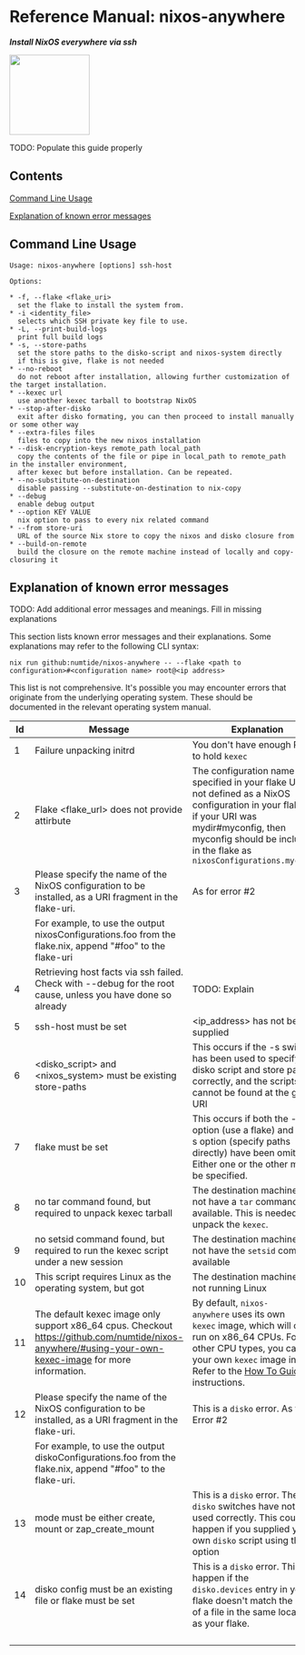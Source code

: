 # Reference Manual: nixos-anywhere

***Install NixOS everywhere via ssh***

<img title="" src="https://raw.githubusercontent.com/numtide/nixos-anywhere/main/docs/logo.png" alt="" width="141">

TODO: Populate this guide properly

## Contents

[Command Line Usage](#command-line-usage)

[Explanation of known error messages](#explanation-of-known-error-messages)

## Command Line Usage

<!-- `$ bash ./src/nixos-anywhere.sh --help` -->

```
Usage: nixos-anywhere [options] ssh-host

Options:

* -f, --flake <flake_uri>
  set the flake to install the system from.
* -i <identity_file>
  selects which SSH private key file to use.
* -L, --print-build-logs
  print full build logs
* -s, --store-paths
  set the store paths to the disko-script and nixos-system directly
  if this is give, flake is not needed
* --no-reboot
  do not reboot after installation, allowing further customization of the target installation.
* --kexec url
  use another kexec tarball to bootstrap NixOS
* --stop-after-disko
  exit after disko formating, you can then proceed to install manually or some other way
* --extra-files files
  files to copy into the new nixos installation
* --disk-encryption-keys remote_path local_path
  copy the contents of the file or pipe in local_path to remote_path in the installer environment,
  after kexec but before installation. Can be repeated.
* --no-substitute-on-destination
  disable passing --substitute-on-destination to nix-copy
* --debug
  enable debug output
* --option KEY VALUE
  nix option to pass to every nix related command
* --from store-uri
  URL of the source Nix store to copy the nixos and disko closure from
* --build-on-remote
  build the closure on the remote machine instead of locally and copy-closuring it
```

## Explanation of known error messages

TODO: Add additional error messages and meanings. Fill in missing explanations

This section lists known error messages and their explanations. Some explanations may refer to the following CLI syntax:

`nix run github:numtide/nixos-anywhere -- --flake <path to configuration>#<configuration name> root@<ip address>`

This list is not comprehensive. It's possible you may encounter errors that originate from the underlying operating system. These should be documented in the relevant operating system manual.

| Id  | Message                                                                                                                                                | Explanation                                                                                                                                                                                                                                      |
| --- | ------------------------------------------------------------------------------------------------------------------------------------------------------ | ------------------------------------------------------------------------------------------------------------------------------------------------------------------------------------------------------------------------------------------------ |
| 1   | Failure unpacking initrd                                                                                                                               | You don't have enough RAM to hold `kexec`                                                                                                                                                                                                        |
| 2   | Flake <flake_url> does not provide attirbute                                                                                                           | The configuration name you specified in your flake URI is not defined as a NixOS configuration in your flake eg if your URI was mydir#myconfig, then myconfig should be included in the flake as `nixosConfigurations.myconfig`                  |
| 3   | Please specify the name of the NixOS configuration to be installed, as a URI fragment in the flake-uri.                                                | As for error #2                                                                                                                                                                                                                                  |
|     | For example, to use the output nixosConfigurations.foo from the flake.nix, append "#foo" to the flake-uri                                              |                                                                                                                                                                                                                                                  |
| 4   | Retrieving host facts via ssh failed. Check with --debug for the root cause, unless you have done so already                                           | TODO: Explain                                                                                                                                                                                                                                    |
| 5   | ssh-host must be set                                                                                                                                   | <ip_address> has not been supplied                                                                                                                                                                                                               |
| 6   | <disko_script> and <nixos_system> must be existing store-paths                                                                                         | This occurs if the -s switch has been used to specify the disko script and store path correctly, and the scripts cannot be found at the given URI                                                                                                |
| 7   | flake must be set                                                                                                                                      | This occurs if both the -flake option (use a flake) and the -s option (specify paths directly) have been omitted. Either one or the other must be specified.                                                                                     |
| 8   | no tar command found, but required to unpack kexec tarball                                                                                             | The destination machine does not have a `tar` command available. This is needed to unpack the `kexec`.                                                                                                                                           |
| 9   | no setsid command found, but required to run the kexec script under a new session                                                                      | The destination machine does not have the `setsid` command available                                                                                                                                                                             |
| 10  | This script requires Linux as the operating system, but got <operating system>                                                                         | The destination machine is not running Linux                                                                                                                                                                                                     |
| 11  | The default kexec image only support x86_64 cpus. Checkout https://github.com/numtide/nixos-anywhere/#using-your-own-kexec-image for more information. | By default, `nixos-anywhere` uses its own `kexec` image, which will only run on x86_64 CPUs. For other CPU types, you can use your own `kexec` image instead. Refer to the [How To Guide](./howtos#using-your-own-kexec-image) for instructions. |
| 12  | Please specify the name of the NixOS configuration to be installed, as a URI fragment in the flake-uri.                                                | This is a `disko` error. As for Error #2                                                                                                                                                                                                         |
|     | For example, to use the output diskoConfigurations.foo from the flake.nix, append \"#foo\" to the flake-uri.                                           |                                                                                                                                                                                                                                                  |
| 13  | mode must be either create, mount or zap_create_mount                                                                                                  | This is a `disko` error. The `disko` switches have not been used correctly. This could happen if you supplied your own `disko` script using the -s option                                                                                        |
| 14  | disko config must be an existing file or flake must be set                                                                                             | This is a `disko` error. This will happen if the `disko.devices` entry in your flake doesn't match the name of a file in the same location as your flake.                                                                                        |
|     |                                                                                                                                                        |                                                                                                                                                                                                                                                  |
|     |                                                                                                                                                        |                                                                                                                                                                                                                                                  |
|     |                                                                                                                                                        |                                                                                                                                                                                                                                                  |
|     |                                                                                                                                                        |                                                                                                                                                                                                                                                  |
